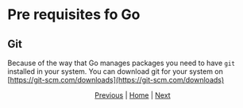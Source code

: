 # Pre requisites fo Go

## Git
Because of the way that Go manages packages you need to have `git` installed in your system.
You can download git for your system on [https://git-scm.com/downloads](https://git-scm.com/downloads)



<div style="text-align: center;">

[Previous](#empty) | [Home](../README.md#environment-setup) | [Next](./installing_go.md)

</div>